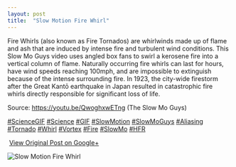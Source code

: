 ```yaml
---
layout: post
title:  "Slow Motion Fire Whirl"
---
```


Fire Whirls (also known as Fire Tornados) are whirlwinds made up of flame and ash that are induced by intense fire and turbulent wind conditions. This Slow Mo Guys video uses angled box fans to swirl a kerosene fire into a vertical column of flame. Naturally occurring fire whirls can last for hours, have wind speeds reaching 100mph, and are impossible to extinguish because of the intense surrounding fire. In 1923, the city-wide firestorm after the Great Kantō earthquake in Japan resulted in catastrophic fire whirls directly responsible for significant loss of life.  
  
Source: <https://youtu.be/QwoghxwETng> (The Slow Mo Guys)  
  
[#ScienceGIF](https://plus.google.com/s/%23ScienceGIF/posts) [#Science](https://plus.google.com/s/%23Science/posts) [#GIF](https://plus.google.com/s/%23GIF/posts) [#SlowMotion](https://plus.google.com/s/%23SlowMotion/posts) [#SlowMoGuys](https://plus.google.com/s/%23SlowMoGuys/posts) [#Aliasing](https://plus.google.com/s/%23Aliasing/posts) [#Tornado](https://plus.google.com/s/%23Tornado/posts) [#Whirl](https://plus.google.com/s/%23Whirl/posts) [#Vortex](https://plus.google.com/s/%23Vortex/posts) [#Fire](https://plus.google.com/s/%23Fire/posts) [#SlowMo](https://plus.google.com/s/%23SlowMo/posts) [#HFR](https://plus.google.com/s/%23HFR/posts)  
  
﻿
[View Original Post on Google+](https://plus.google.com/+ColinSullender/posts/cLzcEmnY7hy)

![Slow Motion Fire Whirl](https://i.imgur.com/jd5t8ed.gif)
